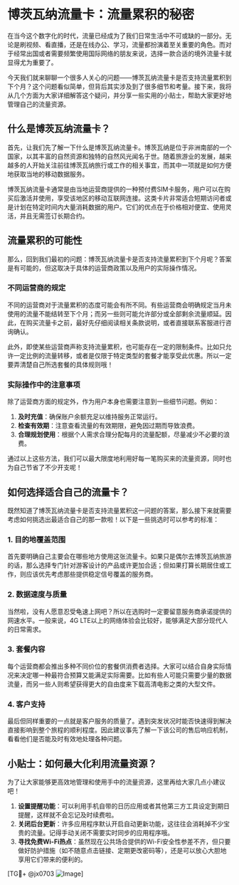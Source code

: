 # 博茨瓦纳流量卡：流量累积的秘密

在当今这个数字化的时代，流量已经成为了我们日常生活中不可或缺的一部分。无论是刷视频、看直播，还是在线办公、学习，流量都扮演着至关重要的角色。而对于经常出国或者需要频繁使用国际网络的朋友来说，选择一款合适的境外流量卡就显得尤为重要了。

今天我们就来聊聊一个很多人关心的问题——博茨瓦纳流量卡是否支持流量累积到下个月？这个问题看似简单，但背后其实涉及到了很多细节和考量。接下来，我将从几个方面为大家详细解答这个疑问，并分享一些实用的小贴士，帮助大家更好地管理自己的流量资源。

## 什么是博茨瓦纳流量卡？

首先，让我们先了解一下什么是博茨瓦纳流量卡。博茨瓦纳是位于非洲南部的一个国家，以其丰富的自然资源和独特的自然风光闻名于世。随着旅游业的发展，越来越多的人开始关注前往博茨瓦纳旅行或工作的相关事宜，而其中一项就是如何方便地获取当地的移动数据服务。

博茨瓦纳流量卡通常是由当地运营商提供的一种预付费SIM卡服务，用户可以在购买后激活并使用，享受该地区的移动互联网连接。这类卡片非常适合短期访问者或是计划在特定时间内大量消耗数据的用户。它们的优点在于价格相对便宜、使用灵活，并且无需签订长期合约。

## 流量累积的可能性

那么，回到我们最初的问题：博茨瓦纳流量卡是否支持流量累积到下个月呢？答案是有可能的，但这取决于具体的运营商政策以及用户的实际操作情况。

### 不同运营商的规定

不同的运营商对于流量累积的态度可能会有所不同。有些运营商会明确规定当月未使用的流量不能结转至下个月；而另一些则可能允许部分或全部剩余流量顺延。因此，在购买流量卡之前，最好先仔细阅读相关条款说明，或者直接联系客服进行咨询确认。

此外，即使某些运营商声称支持流量累积，也可能存在一定的限制条件。比如只允许一定比例的流量转移，或者是仅限于特定类型的套餐才能享受此优惠。所以一定要弄清楚自己所选套餐的具体规则哦！

### 实际操作中的注意事项

除了运营商方面的规定外，作为用户本身也需要注意到一些细节问题。例如：

1. **及时充值**：确保账户余额充足以维持服务正常运行。
2. **检查有效期**：注意查看流量的有效期限，避免因过期而导致浪费。
3. **合理规划使用**：根据个人需求合理分配每月的流量配额，尽量减少不必要的浪费。

通过以上这些方法，我们可以最大限度地利用好每一笔购买来的流量资源，同时也为自己节省了不少开支呢！

## 如何选择适合自己的流量卡？

既然知道了博茨瓦纳流量卡是否支持流量累积这一问题的答案，那么接下来就需要考虑如何挑选出最适合自己的那一款啦！以下是一些挑选时可以参考的标准：

### 1. 目的地覆盖范围
首先要明确自己主要会在哪些地方使用这张流量卡。如果只是偶尔去博茨瓦纳旅游的话，那么选择专门针对游客设计的产品或许更加合适；但如果打算长期居住或工作，则应该优先考虑那些提供稳定信号覆盖的服务商。

### 2. 数据速度与质量
当然啦，没有人愿意忍受龟速上网吧？所以在选购时一定要留意服务商承诺提供的网速水平。一般来说，4G LTE以上的网络体验会比较好，能够满足大部分现代人的日常需求。

### 3. 套餐内容
每个运营商都会推出多种不同价位的套餐供消费者选择。大家可以结合自身实际情况来决定哪一种最符合预算又能满足实际需要。比如有些人可能只需要少量的数据流量，而另一些人则希望获得更大的自由度来下载高清电影之类的大型文件。

### 4. 客户支持
最后但同样重要的一点就是客户服务的质量了。遇到突发状况时能否快速得到解决直接影响到整个旅程的顺利程度。因此建议事先了解一下该公司的售后响应机制，看看他们是否能及时有效地处理各种问题。

## 小贴士：如何最大化利用流量资源？

为了让大家能够更高效地管理和使用手中的流量资源，这里再给大家几点小建议吧！

1. **设置提醒功能**：可以利用手机自带的日历应用或者其他第三方工具设定到期日提醒，这样就不会忘记及时续费啦。
2. **关闭后台更新**：许多应用程序默认开启自动更新功能，这往往会消耗掉不少宝贵的流量。记得手动关闭不需要实时同步的应用程序哦。
3. **寻找免费Wi-Fi热点**：虽然现在公共场合提供的Wi-Fi安全性参差不齐，但只要做好防护措施（如不随意点击链接、定期更改密码等），还是可以放心大胆地享用它们带来的便利的。

[TG💪+ @jx0703 ![Image](https://github.com/user-attachments/assets/dbca1d08-cadb-493c-b0ec-ad6f7a83f270)]